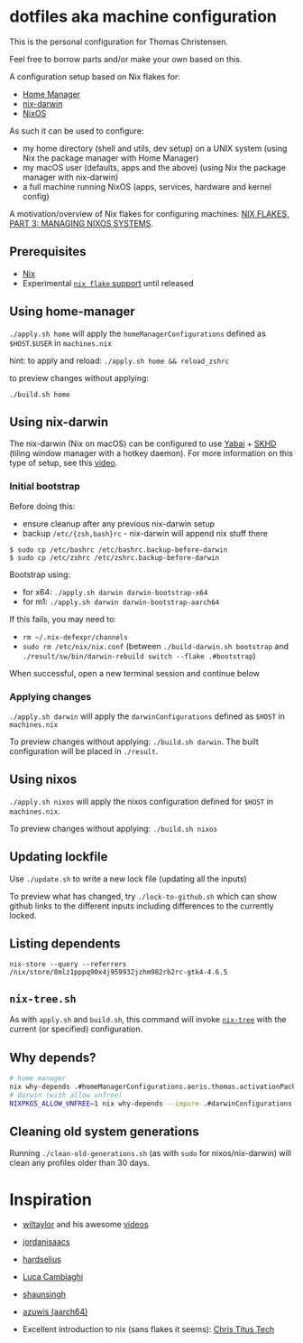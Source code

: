 # dotfiles aka machine configuration 

This is the personal configuration for Thomas Christensen.

Feel free to borrow parts and/or make your own based on this.

A configuration setup based on Nix flakes for: 

- [Home Manager](https://github.com/nix-community/home-manager)
- [nix-darwin](https://github.com/LnL7/nix-darwin)
- [NixOS](https://nixos.org/)

As such it can be used to configure: 
- my home directory (shell and utils, dev setup) on a UNIX system (using Nix the package manager with Home Manager)
- my macOS user (defaults, apps and the above) (using Nix the package manager with nix-darwin)
- a full machine running NixOS (apps, services, hardware and kernel config)

A motivation/overview of Nix flakes for configuring machines: 
[NIX FLAKES, PART 3: MANAGING NIXOS SYSTEMS](https://www.tweag.io/blog/2020-07-31-nixos-flakes/).

## Prerequisites

- [Nix](https://nixos.org/manual/nix/stable/#chap-installation)
- Experimental [`nix flake` support](https://nixos.wiki/wiki/flakes#Installing_flakes) until released

## Using home-manager

`./apply.sh home` will apply the `homeManagerConfigurations` defined as `$HOST`.`$USER` in `machines.nix`

hint: to apply and reload: `./apply.sh home && reload_zshrc`

to preview changes without applying:

`./build.sh home`

## Using nix-darwin

The nix-darwin (Nix on macOS) can be configured to use [Yabai](https://github.com/koekeishiya/yabai) + [SKHD](https://github.com/koekeishiya/skhd) 
(tiling window manager with a hotkey daemon). For more information on this type of setup, 
see this [video](https://www.youtube.com/watch?v=k94qImbFKWE).

### Initial bootstrap

Before doing this:
- ensure cleanup after any previous nix-darwin setup
- backup `/etc/{zsh,bash}rc` - nix-darwin will append nix stuff there
```
$ sudo cp /etc/bashrc /etc/bashrc.backup-before-darwin
$ sudo cp /etc/zshrc /etc/zshrc.backup-before-darwin
```

Bootstrap using: 
- for x64: `./apply.sh darwin darwin-bootstrap-x64`
- for m1:  `./apply.sh darwin darwin-bootstrap-aarch64`

If this fails, you may need to:
- `rm ~/.nix-defexpr/channels`
- `sudo rm /etc/nix/nix.conf` (between `./build-darwin.sh bootstrap` and `./result/sw/bin/darwin-rebuild switch --flake .#bootstrap`)

When successful, open a new terminal session and continue below

### Applying changes

`./apply.sh darwin` will apply the `darwinConfigurations` defined as `$HOST` in `machines.nix`

To preview changes without applying: `./build.sh darwin`. The built configuration will be placed in `./result`.

## Using nixos

`./apply.sh nixos` will apply the nixos configuration defined for `$HOST` in `machines.nix`.

To preview changes without applying: `./build.sh nixos`

## Updating lockfile

Use `./update.sh` to write a new lock file (updating all the inputs)

To preview what has changed, try `./lock-to-github.sh` which can show github links to the different inputs including differences to the currently locked.

## Listing dependents

`nix-store --query --referrers /nix/store/8mlz1pppq90x4j959932jzhm982rb2rc-gtk4-4.6.5`

## `nix-tree.sh`

As with `apply.sh` and `build.sh`, this command will invoke [`nix-tree`](https://github.com/utdemir/nix-tree) with the current (or specified) configuration.

## Why depends?

```bash
# home manager
nix why-depends .#homeManagerConfigurations.aeris.thomas.activationPackage nixpkgs#ghc-8.10.4
# darwin (with allow unfree)
NIXPKGS_ALLOW_UNFREE=1 nix why-depends --impure .#darwinConfigurations.aeris.system nixpkgs#nodePackages.vscode-langservers-extracted
```

## Cleaning old system generations

Running `./clean-old-generations.sh` (as with `sudo` for nixos/nix-darwin) will clean any profiles older than 30 days.

# Inspiration

- [wiltaylor](https://github.com/wiltaylor/dotfiles) and his awesome [videos](https://www.youtube.com/watch?v=QKoQ1gKJY5A)
- [jordanisaacs](https://github.com/jordanisaacs/dotfiles)
- [hardselius](https://github.com/hardselius/dotfiles)
- [Luca Cambiaghi](https://www.lucacambiaghi.com/nixpkgs/readme.html)
- [shaunsingh](https://github.com/shaunsingh/nix-darwin-dotfiles/)
- [azuwis (aarch64)](https://github.com/azuwis/nix-config)

- Excellent introduction to nix (sans flakes it seems): [Chris Titus Tech](https://www.youtube.com/watch?v=fuWPuJZ9NcU)
